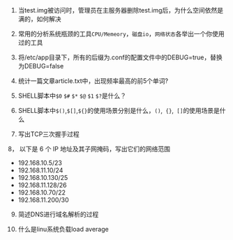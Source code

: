 1. 当test.img被访问时，管理员在主服务器删除test.img后，为什么空间依然是满的，如何解决









2. 常用的分析系统瓶颈的工具`CPU/Memeory`，`磁盘io`，`网络状态`各举出一个你使用过的工具









3. 将/etc/app目录下，所有的后缀为.conf的配置文件中的DEBUG=true，替换为DEBUG=false







4. 统计一篇文章article.txt中，出现频率最高的前5个单词?





5. SHELL脚本中`$0` `$#` `$*` `$@` `$1` `$?`是什么？











6. SHELL脚本中`$()`,`$[]`,`${}`的使用场景分别是什么，`()`,` {}`,` []`的使用场景是什么











7. 写出TCP三次握手过程











8， 以下是 6 个 IP 地址及其子网掩码，写出它们的网络范围

- 192.168.10.5/23
- 192.168.11.10/24
- 192.168.10.130/25
- 192.168.11.128/26
- 192.168.10.70/22
- 192.168.11.200/30

















9. 简述DNS进行域名解析的过程











10. 什么是linu系统负载load average





